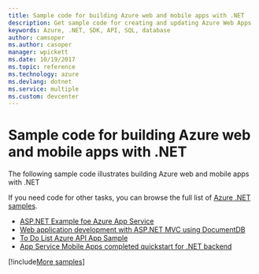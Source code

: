```yaml
---
title: Sample code for building Azure web and mobile apps with .NET
description: Get sample code for creating and updating Azure Web Apps .NET
keywords: Azure, .NET, SDK, API, SQL, database
author: camsoper
ms.author: casoper
manager: wpickett
ms.date: 10/19/2017
ms.topic: reference
ms.technology: azure
ms.devlang: dotnet
ms.service: multiple
ms.custom: devcenter
---
```


# Sample code for building Azure web and mobile apps with .NET

The following sample code illustrates building Azure web and mobile apps with .NET

If you need code for other tasks, you can browse the full list of [Azure .NET samples](https://azure.microsoft.com/resources/samples/?platform=dotnet&view=azure-dotnet).

- [ASP.NET Example foe Azure App Service](https://azure.microsoft.com/resources/samples/app-service-web-dotnet-get-started/)
- [Web application development with ASP.NET MVC using DocumentDB](https://azure.microsoft.com/resources/samples/documentdb-dotnet-todo-app/
)
- [To Do List Azure API App Sample](https://azure.microsoft.com/resources/samples/app-service-api-dotnet-todo-list/?cdn=disable)
- [App Service Mobile Apps completed quickstart for .NET backend](https://azure.microsoft.com/resources/samples/app-service-mobile-dotnet-backend-quickstart/)


[!include[More samples](includes/more-samples.md)]
